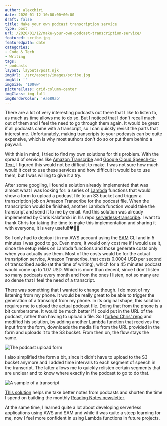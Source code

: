 ```yaml
---
author: alexchiri
date: 2020-01-12 10:00:00+00:00
draft: false
title: Make your own podcast transcription service
type: post
url: /2020/01/12/make-your-own-podcast-transcription-service/
featured: scribe.jpg
featuredpath: date
categories:
- Code & Tech
- Writing
tags:
- podcasts
layout: layouts/post.njk
imgUrl: ./src/assets/images/scribe.jpg
imgAlt: ''
imgSize: '100vw'
pictureClass: grid-column-center
imgClass: img-full
imgBorderColor: '#a689ab'
---
```


There are a lot of very interesting podcasts out there that I like to listen to, as much as time allows me to do so. But I noticed that I don't recall much out of them and I feel the need to go through them again. It would be great if all podcasts came with a transcript, so I can quickly revisit the parts that interest me. Unfortunately, making transcripts to your podcasts can be quite expensive, which is why most authors don't do so or put them behind a paywall.

With this in mind, I tried to find my own solutions for this problem. With the spread of services like [Amazon Transcribe](https://aws.amazon.com/transcribe/) and [Google Cloud Speech-to-Text](https://cloud.google.com/speech-to-text/), I figured this would not be difficult to make. I was not sure how much would it cost to use these services and how difficult it would be to use them, but I was willing to give it a try. 

After some googling, I found a solution already implemented that was almost what I was looking for: a series of [Lambda](https://aws.amazon.com/lambda/) functions that would show a form to upload a podcast file to an S3 bucket and trigger a transcription job on Amazon Transcribe for the podcast file. When the transcription would be finished, another Lambda function would take the transcript and send it to me by email. And this solution was already implemented by Chris Kalafarski in his repo [serverless-transcribe](https://github.com/farski/serverless-transcribe). I want to thank Chris for taking the time to make this implementation and sharing it with everyone, it is very useful!❤️🙇‍♂️

So I only had to deploy it in my AWS account using the [SAM](https://docs.aws.amazon.com/serverless-application-model/latest/developerguide/what-is-sam.html) CLI and in 5 minutes I was good to go. Even more, it would only cost me if I would use it, since the setup relies on Lambda functions and those generate costs only when you actually use them. Most of the costs would be for the actual transription service, Amazon Transcribe, that costs 0.0004 USD per second of transcribed audio (at the time of writing), which for a 45 minutes podcast would come up to 1.07 USD. Which is more than decent, since I don't listen so many podcasts every month and from the ones I listen, not so many are so dense that I feel the need of a transcript. 

There was something that I wanted to change though. I do most of my listening from my phone. It would be really great to be able to trigger the generation of a transcript from my phone. In its original shape, this solution requires me to upload the actual podcast file. Doing that from the phone is a bit cumbersome. It would be much better if I could put in the URL of the podcast, rather than having to upload a file. So I [forked Chris' repo](https://github.com/alexchiri/serverless-transcribe) and modified his solution, by adding another Lambda function that receives the input from the form, downloads the media file from the URL provided in the form and uploads it to the S3 bucket. From then on, the flow stays the same.

![The podcast upload form](/img/transcribe_form.png)

I also simplified the form a bit, since it didn't have to upload to the S3 bucket anymore and I added time intervals to each segment of speech in the transcript. The latter allows me to quickly relisten certain segments that are unclear and to know where exactly in the podcast to go to do that.

![A sample of a transcript](/img/resulting_transcript.png)

[This solution](https://github.com/alexchiri/serverless-transcribe) helps me take better notes from podcasts and shorten the time I spend on building the monthly [Reading Notes newsletter](https://alexchiri.com/reading-notes/).

At the same time, I learned quite a lot about developing serverless applications using AWS and SAM and while it was quite a steep learning for me, now I feel more confident in using Lambda functions in future projects.

